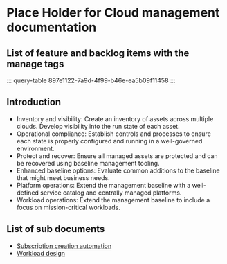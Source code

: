 # Place Holder for Cloud management documentation

## List of feature and backlog items with the manage tags

::: query-table 897e1122-7a9d-4f99-b46e-ea5b09f11458
:::


## Introduction

- Inventory and visibility: Create an inventory of assets across multiple clouds. Develop visibility into the run state of each asset.
- Operational compliance: Establish controls and processes to ensure each state is properly configured and running in a well-governed environment.
- Protect and recover: Ensure all managed assets are protected and can be recovered using baseline management tooling.
- Enhanced baseline options: Evaluate common additions to the baseline that might meet business needs.
- Platform operations: Extend the management baseline with a well-defined service catalog and centrally managed platforms.
- Workload operations: Extend the management baseline to include a focus on mission-critical workloads.


## List of sub documents

- [Subscription creation automation](CloudManagement/subscriptionAutomation.md)
- [Workload design](CloudManagement/workloadDesign.md)